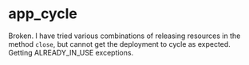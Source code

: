 # app_cycle  

Broken.
I have tried various combinations of releasing resources in the method `close`, but cannot get the deployment to cycle as expected.  
Getting ALREADY_IN_USE exceptions.
